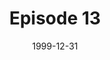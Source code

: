 ---
layout: podcast
title: Episode 13 
number: 13
subtitle: 
summary: 
date: 1999-12-31
location: https://dl.dropboxusercontent.com/s/pdmv144bjevwjk9/watir_podcast_13.mp3?dl=0
size: 
duration: 
---